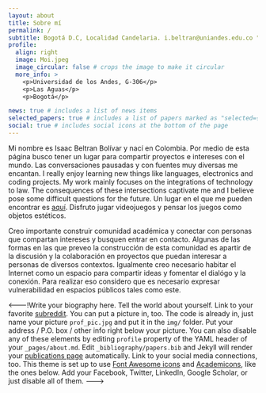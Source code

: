 ```yaml
---
layout: about
title: Sobre mí
permalink: /
subtitle: Bogotá D.C, Localidad Candelaria. i.beltran@uniandes.edu.co "If artworks answers to their own questions, they themselves thereby truly become questions" -T. Adorno  #<a href='#'>Affiliations</a>
profile:
  align: right
  image: Moi.jpeg
  image_circular: false # crops the image to make it circular
  more_info: >
    <p>Universidad de los Andes, G-306</p>
    <p>Las Aguas</p>
    <p>Bogotá</p>

news: true # includes a list of news items
selected_papers: true # includes a list of papers marked as "selected={true}"
social: true # includes social icons at the bottom of the page
---
```


Mi nombre es Isaac Beltran Bolívar y nací en Colombia. Por medio de esta página busco tener un lugar para compartir proyectos e intereses con el mundo. Las conversaciones pausadas y con fuentes muy diversas me encantan. I really enjoy learning new things like languages, electronics and coding projects. My work mainly focuses on the integrations of technology to law. The consequences of these intersections captivate me and I believe pose some difficult questions for the future. Un lugar en el que me pueden encontrar es [aquí](https://www.reddit.com/r/askphilosophy/). Disfruto jugar videojuegos y pensar los juegos como objetos estéticos.

Creo importante construir comunidad académica y conectar con personas que compartan intereses y busquen entrar en contacto. Algunas de las formas en las que preveo la construcción de esta comunidad es apartir de la discusión y la colaboración en proyectos que puedan interesar a personas de diversos contextos. Igualmente creo necesario habitar el Internet como un espacio para compartir ideas y fomentar el dialógo y la conexión. Para realizar eso considero que es necesario expresar vulnerabilidad en espacios públicos tales como este. 

<---!Write your biography here. Tell the world about yourself. Link to your favorite [subreddit](http://reddit.com). You can put a picture in, too. The code is already in, just name your picture `prof_pic.jpg` and put it in the `img/` folder. Put your address / P.O. box / other info right below your picture. You can also disable any of these elements by editing `profile` property of the YAML header of your `_pages/about.md`. Edit `_bibliography/papers.bib` and Jekyll will render your [publications page](/al-folio/publications/) automatically. Link to your social media connections, too. This theme is set up to use [Font Awesome icons](https://fontawesome.com/) and [Academicons](https://jpswalsh.github.io/academicons/), like the ones below. Add your Facebook, Twitter, LinkedIn, Google Scholar, or just disable all of them. --->
